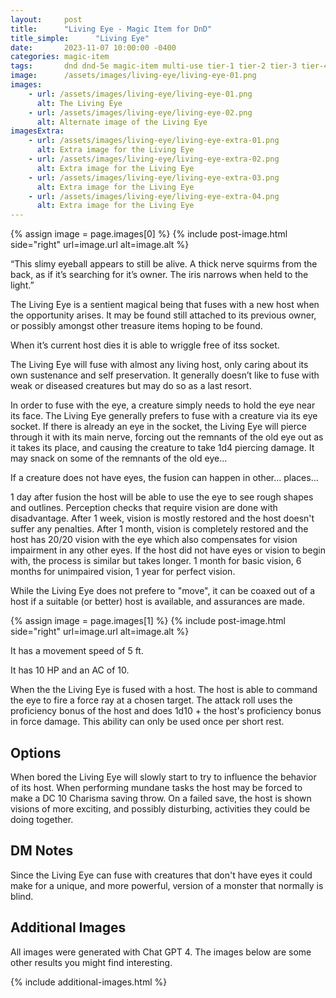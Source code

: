 ```yaml
---
layout:     post
title:      "Living Eye - Magic Item for DnD"
title_simple:      "Living Eye"
date:       2023-11-07 10:00:00 -0400
categories: magic-item
tags:       dnd dnd-5e magic-item multi-use tier-1 tier-2 tier-3 tier-4
image:      /assets/images/living-eye/living-eye-01.png
images:
    - url: /assets/images/living-eye/living-eye-01.png
      alt: The Living Eye
    - url: /assets/images/living-eye/living-eye-02.png
      alt: Alternate image of the Living Eye
imagesExtra:
    - url: /assets/images/living-eye/living-eye-extra-01.png
      alt: Extra image for the Living Eye
    - url: /assets/images/living-eye/living-eye-extra-02.png
      alt: Extra image for the Living Eye
    - url: /assets/images/living-eye/living-eye-extra-03.png
      alt: Extra image for the Living Eye
    - url: /assets/images/living-eye/living-eye-extra-04.png
      alt: Extra image for the Living Eye
---
```



{% assign image = page.images[0] %}
{% include post-image.html side="right" url=image.url alt=image.alt %}


“This slimy eyeball appears to still be alive. A thick nerve squirms from the back, as if it’s searching for it’s owner. The iris narrows when held to the light.”

The Living Eye is a sentient magical being that fuses with a new host when the opportunity arises. It may be found still attached to its previous owner, or possibly amongst other treasure items hoping to be found.

When it’s current host dies it is able to wriggle free of itss socket.

The Living Eye will fuse with almost any living host, only caring about its own sustenance and self preservation. It generally doesn’t like to fuse with weak or diseased creatures but may do so as a last resort.

In order to fuse with the eye, a creature simply needs to hold the eye near its face. The Living Eye generally prefers to fuse with a creature via its eye socket. If there is already an eye in the socket, the Living Eye will pierce through it with its main nerve, forcing out the remnants of the old eye out as it takes its place, and causing the creature to take 1d4 piercing damage. It may snack on some of the remnants of the old eye...

If a creature does not have eyes, the fusion can happen in other... places...

1 day after fusion the host will be able to use the eye to see rough shapes and outlines. Perception checks that require vision are done with disadvantage. After 1 week, vision is mostly restored and the host doesn't suffer any penalties. After 1 month, vision is completely restored and the host has 20/20 vision with the eye which also compensates for vision impairment in any other eyes. If the host did not have eyes or vision to begin with, the process is similar but takes longer. 1 month for basic vision, 6 months for unimpaired vision, 1 year for perfect vision.

While the Living Eye does not prefere to "move", it can be coaxed out of a host if a suitable (or better) host is available, and assurances are made.

{% assign image = page.images[1] %}
{% include post-image.html side="right" url=image.url alt=image.alt %}

It has a movement speed of 5 ft.

It has 10 HP and an AC of 10.

When the the Living Eye is fused with a host. The host is able to command the eye to fire a force ray at a chosen target. The attack roll uses the proficiency bonus of the host and does 1d10 + the host's proficiency bonus in force damage. This ability can only be used once per short rest.


## Options

When bored the Living Eye will slowly start to try to influence the behavior of its host. When performing mundane tasks the host may be forced to make a DC 10 Charisma saving throw. On a failed save, the host is shown visions of more exciting, and possibly disturbing, activities they could be doing together.


## DM Notes

Since the Living Eye can fuse with creatures that don't have eyes it could make for a unique, and more powerful, version of a monster that normally is blind.


## Additional Images

All images were generated with Chat GPT 4. The images below are some other results you might find interesting.

{% include additional-images.html %}
